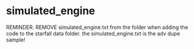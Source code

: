 # simulated_engine

REMINDER. REMOVE simulated_engine.txt from the folder when adding the code to the starfall data folder. the simulated_engine.txt is
the adv dupe sample!
